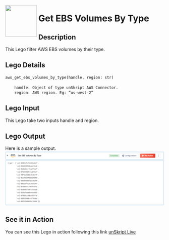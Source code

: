 [<img align="left" src="https://unskript.com/assets/favicon.png" width="100" height="100" style="padding-right: 5px">](https://unskript.com/assets/favicon.png) 
<h1>Get EBS Volumes By Type</h1>

## Description
This Lego filter AWS EBS volumes by their type.


## Lego Details

    aws_get_ebs_volumes_by_type(handle, region: str)

        handle: Object of type unSkript AWS Connector.
        region: AWS region. Eg: “us-west-2”

## Lego Input
This Lego take two inputs handle and region.

## Lego Output
Here is a sample output.
<img src="./1.png">


## See it in Action
You can see this Lego in action following this link [unSkript Live](https://us.app.unskript.io)